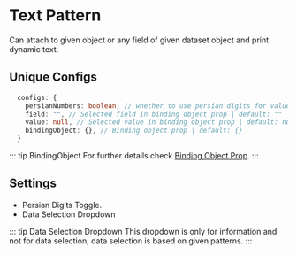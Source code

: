 # Text Pattern

Can attach to given object or any field of given dataset object and print dynamic text.

## Unique Configs

```ts
  configs: {
    persianNumbers: boolean, // whether to use persian digits for value | default: false
    field: "", // Selected field in binding object prop | default: ""
    value: null, // Selected value in binding object prop | default: null
    bindingObject: {}, // Binding object prop | default: {}
  }
```

::: tip BindingObject
For further details check [Binding Object Prop](/props/#bindingobject).
:::

## Settings

- Persian Digits Toggle.
- Data Selection Dropdown

::: tip Data Selection Dropdown
This dropdown is only for information and not for data selection, data selection is based on given patterns.
:::
